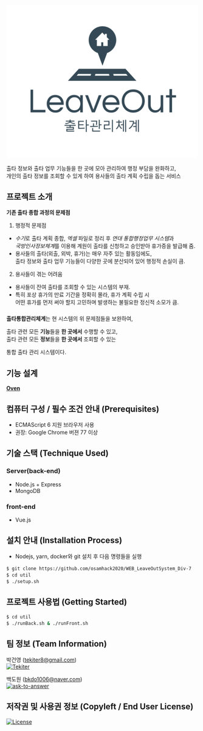 <p align="center"><img src="LeaveOut-logo.png"></p>
출타 정보와 출타 업무 기능들을 한 곳에 모아 관리하여 행정 부담을 완화하고,<br/>
개인의 출타 정보를 조회할 수 있게 하여 용사들의 출타 계획 수립을 돕는 서비스

## 프로젝트 소개

**기존 출타 종합 과정의 문제점**

1. 행정적 문제점

- *수기*로 출타 계획 종합, _엑셀_ 파일로 정리 후 *연대 통합행정업무 시스템*과<br/>*국방인사정보체계*를 이용해 계원이 출타를 신청하고 승인받아 휴가증을 발급해 줌.
- 용사들의 출타(외출, 외박, 휴가)는 매우 자주 있는 활동임에도, <br/>출타 정보와 출타 업무 기능들이 다양한 곳에 분산되어 있어 행정적 손실이 큼.

2. 용사들이 겪는 어려움

- 용사들이 잔여 출타를 조회할 수 있는 시스템의 부재.
- 특히 포상 휴가의 만료 기간을 정확히 몰라, 휴가 계획 수립 시 <br/>어떤 휴가를 먼저 써야 할지 고민하며 발생하는 불필요한 정신적 소모가 큼.

###

**출타통합관리체계**는 현 시스템의 위 문제점들을 보완하여,

출타 관련 모든 **기능**들을 **한 곳에서** 수행할 수 있고,<br/>
출타 관련 모든 **정보**들을 **한 곳에서** 조회할 수 있는

통합 출타 관리 시스템이다.

## 기능 설계

**[Oven](https://ovenapp.io/view/PCf6ZCxAgq8ROY5VMIlacoo4sQgquEBH/Pnctr)**

## 컴퓨터 구성 / 필수 조건 안내 (Prerequisites)

- ECMAScript 6 지원 브라우저 사용
- 권장: Google Chrome 버젼 77 이상

## 기술 스택 (Technique Used)

### Server(back-end)

- Node.js + Express
- MongoDB

### front-end

- Vue.js

## 설치 안내 (Installation Process)

- Nodejs, yarn, docker와 git 설치 후 다음 명령들을 실행

```bash
$ git clone https://github.com/osamhack2020/WEB_LeaveOutSystem_Div-7
$ cd util
$ ./setup.sh
```

## 프로젝트 사용법 (Getting Started)

```bash
$ cd util
$ ./runBack.sh & ./runFront.sh
```

## 팀 정보 (Team Information)

박건영 (tekiter8@gmail.com)<br>
<a href="https://github.com/Tekiter"><img src="https://img.shields.io/badge/Github-Tekiter-green?style=flat&logo=github" alt="Tekiter"></a>

백도원 (bkdo1006@naver.com)<br>
<a href="https://github.com/ask-to-answer"><img src="https://img.shields.io/badge/Github-ask--to--answer-green?style=flat&logo=github" alt="ask-to-answer"></a>

## 저작권 및 사용권 정보 (Copyleft / End User License)

<a href="LICENSE.md"><img src="https://img.shields.io/github/license/osamhack2020/WEB_LeaveOutSystem_Div-7?label=%EB%9D%BC%EC%9D%B4%EC%84%A0%EC%8A%A4" alt="License"></a>
